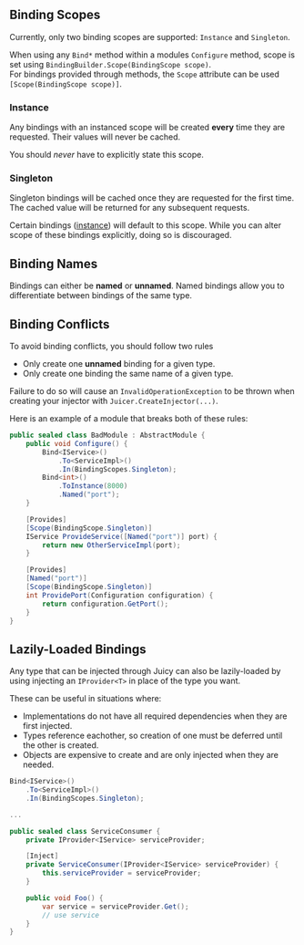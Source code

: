## Binding Scopes

Currently, only two binding scopes are supported: `Instance` and `Singleton`.

When using any `Bind*` method within a modules `Configure` method, scope is set using `BindingBuilder.Scope(BindingScope scope)`.  
For bindings provided through methods, the `Scope` attribute can be used `[Scope(BindingScope scope)]`.

### Instance
Any bindings with an instanced scope will be created **every** time they are requested. Their values will never be cached.

You should _never_ have to explicitly state this scope.

### Singleton
Singleton bindings will be cached once they are requested for the first time. The cached value will be returned for any subsequent requests.

Certain bindings ([instance](./explicit.md#instance)) will default to this scope. While you can alter scope of these bindings explicitly, doing so is discouraged.

## Binding Names
Bindings can either be **named** or **unnamed**. Named bindings allow you to differentiate between bindings of the same type.

## Binding Conflicts
To avoid binding conflicts, you should follow two rules

* Only create one **unnamed** binding for a given type.
* Only create one binding the same name of a given type.

Failure to do so will cause an `InvalidOperationException` to be thrown when creating your injector with `Juicer.CreateInjector(...)`.

Here is an example of a module that breaks both of these rules:
```csharp
public sealed class BadModule : AbstractModule {
    public void Configure() {
        Bind<IService>()
            .To<ServiceImpl>()
            .In(BindingScopes.Singleton);
        Bind<int>()
            .ToInstance(8000)
            .Named("port");
    }

    [Provides]
    [Scope(BindingScope.Singleton)]
    IService ProvideService([Named("port")] port) {
        return new OtherServiceImpl(port);
    }

    [Provides]
    [Named("port")]
    [Scope(BindingScope.Singleton)]
    int ProvidePort(Configuration configuration) {
        return configuration.GetPort();
    }
}
```

## Lazily-Loaded Bindings
Any type that can be injected through Juicy can also be lazily-loaded by using injecting an `IProvider<T>` in place of the type you want.

These can be useful in situations where:

* Implementations do not have all required dependencies when they are first injected.
* Types reference eachother, so creation of one must be deferred until the other is created.
* Objects are expensive to create and are only injected when they are needed.

```csharp
Bind<IService>()
    .To<ServiceImpl>()
    .In(BindingScopes.Singleton);

...

public sealed class ServiceConsumer {
    private IProvider<IService> serviceProvider;

    [Inject]
    private ServiceConsumer(IProvider<IService> serviceProvider) {
        this.serviceProvider = serviceProvider;
    }

    public void Foo() {
        var service = serviceProvider.Get();
        // use service
    }
}
```
